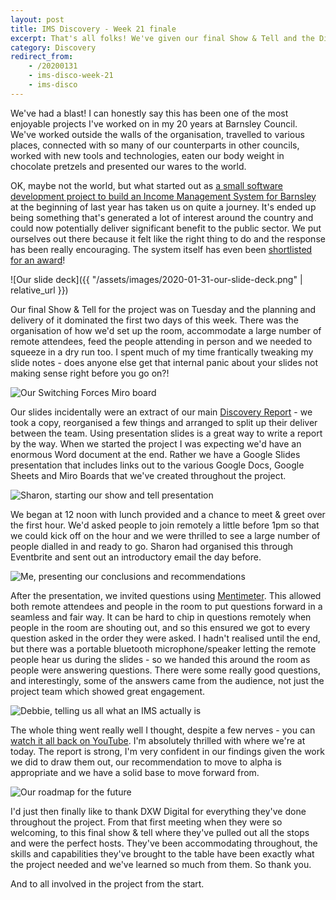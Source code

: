 ```yaml
---
layout: post
title: IMS Discovery - Week 21 finale
excerpt: That's all folks! We've given our final Show & Tell and the Discovery project is now all but complete.
category: Discovery
redirect_from:
    - /20200131
    - ims-disco-week-21
    - ims-disco
---
```

We've had a blast! I can honestly say this has been one of the most enjoyable projects I've worked on in my 20 years at Barnsley Council. We've worked outside the walls of the organisation, travelled to various places, connected with so many of our counterparts in other councils, worked with new tools and technologies, eaten our body weight in chocolate pretzels and presented our wares to the world.

OK, maybe not the world, but what started out as [a small software development project to build an Income Management System for Barnsley](https://kingstonrichard.uk/20190102) at the beginning of last year has taken us on quite a journey. It's ended up being something that's generated a lot of interest around the country and could now potentially deliver significant benefit to the public sector. We put ourselves out there because it felt like the right thing to do and the response has been really encouraging. The system itself has even been [shortlisted for an award](https://kingstonrichard.uk/20200130)!

![Our slide deck]({{ "/assets/images/2020-01-31-our-slide-deck.png" | relative_url }})

Our final Show & Tell for the project was on Tuesday and the planning and delivery of it dominated the first two days of this week. There was the organisation of how we'd set up the room, accommodate a large number of remote attendees, feed the people attending in person and we needed to squeeze in a dry run too. I spent much of my time frantically tweaking my slide notes - does anyone else get that internal panic about your slides not making sense right before you go on?!

![Our Switching Forces Miro board](https://pbs.twimg.com/media/EPYVcZxXUAAQRs6?format=jpg&name=4096x4096)

Our slides incidentally were an extract of our main [Discovery Report](https://drive.google.com/open?id=1vrBUy9jQuKuwhOk-v6FOh6IHSpAyL4s86qwiaH7J5dE) - we took a copy, reorganised a few things and arranged to split up their deliver between the team. Using presentation slides is a great way to write a report by the way. When we started the project I was expecting we'd have an enormous Word document at the end. Rather we have a Google Slides presentation that includes links out to the various Google Docs, Google Sheets and Miro Boards that we've created throughout the project.

![Sharon, starting our show and tell presentation](https://pbs.twimg.com/media/EPXv5BvWAAE8DZt?format=jpg&name=4096x4096)

We began at 12 noon with lunch provided and a chance to meet & greet over the first hour. We'd asked people to join remotely a little before 1pm so that we could kick off on the hour and we were thrilled to see a large number of people dialled in and ready to go. Sharon had organised this through Eventbrite and sent out an introductory email the day before.

![Me, presenting our conclusions and recommendations](https://pbs.twimg.com/media/EPYVcY4X0AEA78t?format=jpg&name=4096x4096)

After the presentation, we invited questions using [Mentimeter](https://www.mentimeter.com/). This allowed both remote attendees and people in the room to put questions forward in a seamless and fair way. It can be hard to chip in questions remotely when people in the room are shouting out, and so this ensured we got to every question asked in the order they were asked. I hadn't realised until the end, but there was a portable bluetooth microphone/speaker letting the remote people hear us during the slides - so we handed this around the room as people were answering questions. There were some really good questions, and interestingly, some of the answers came from the audience, not just the project team which showed great engagement.

![Debbie, telling us all what an IMS actually is](https://pbs.twimg.com/media/EPXwh40XUAEME-I?format=jpg&name=4096x4096)

The whole thing went really well I thought, despite a few nerves - you can [watch it all back on YouTube](https://www.youtube.com/watch?v=IJYIXMHpSE0). I'm absolutely thrilled with where we're at today. The report is strong, I'm very confident in our findings given the work we did to draw them out, our recommendation to move to alpha is appropriate and we have a solid base to move forward from.

![Our roadmap for the future](https://pbs.twimg.com/media/EPYVcanWsAAjpL_?format=jpg&name=4096x4096)

I'd just then finally like to thank DXW Digital for everything they've done throughout the project. From that first meeting when they were so welcoming, to this final show & tell where they've pulled out all the stops and were the perfect hosts. They've been accommodating throughout, the skills and capabilities they've brought to the table have been exactly what the project needed and we've learned so much from them. So thank you.

And to all involved in the project from the start.